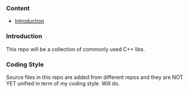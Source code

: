 ### Content
* [Introduction](#introduction)

### Introduction
This repo will be a collection of commonly used C++ libs.

### Coding Style
Source files in this repo are added from different repos and they are NOT YET unified
in term of my coding style. Will do.
